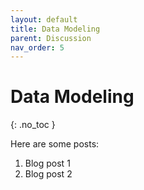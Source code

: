 ```yaml
---
layout: default
title: Data Modeling
parent: Discussion
nav_order: 5
---
```


# Data Modeling
{: .no_toc }

Here are some posts:

1. Blog post 1
2. Blog post 2
